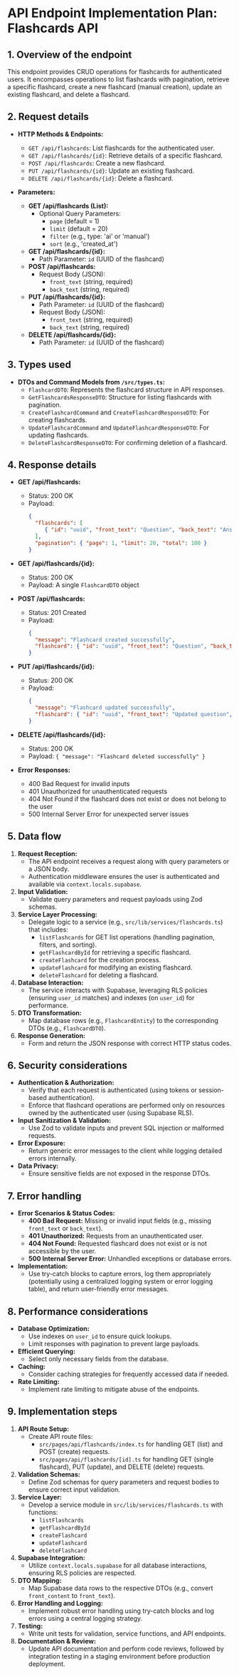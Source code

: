 # API Endpoint Implementation Plan: Flashcards API

## 1. Overview of the endpoint
This endpoint provides CRUD operations for flashcards for authenticated users. It encompasses operations to list flashcards with pagination, retrieve a specific flashcard, create a new flashcard (manual creation), update an existing flashcard, and delete a flashcard.

## 2. Request details
- **HTTP Methods & Endpoints:**
  - `GET /api/flashcards`: List flashcards for the authenticated user.
  - `GET /api/flashcards/{id}`: Retrieve details of a specific flashcard.
  - `POST /api/flashcards`: Create a new flashcard.
  - `PUT /api/flashcards/{id}`: Update an existing flashcard.
  - `DELETE /api/flashcards/{id}`: Delete a flashcard.

- **Parameters:**
  - **GET /api/flashcards (List):**
    - Optional Query Parameters:
      - `page` (default = 1)
      - `limit` (default = 20)
      - `filter` (e.g., type: 'ai' or 'manual')
      - `sort` (e.g., 'created_at')
  - **GET /api/flashcards/{id}:**
    - Path Parameter: `id` (UUID of the flashcard)
  - **POST /api/flashcards:**
    - Request Body (JSON):
      - `front_text` (string, required)
      - `back_text` (string, required)
  - **PUT /api/flashcards/{id}:**
    - Path Parameter: `id` (UUID of the flashcard)
    - Request Body (JSON):
      - `front_text` (string, required)
      - `back_text` (string, required)
  - **DELETE /api/flashcards/{id}:**
    - Path Parameter: `id` (UUID of the flashcard)

## 3. Types used
- **DTOs and Command Models from `/src/types.ts`:**
  - `FlashcardDTO`: Represents the flashcard structure in API responses.
  - `GetFlashcardsResponseDTO`: Structure for listing flashcards with pagination.
  - `CreateFlashcardCommand` and `CreateFlashcardResponseDTO`: For creating flashcards.
  - `UpdateFlashcardCommand` and `UpdateFlashcardResponseDTO`: For updating flashcards.
  - `DeleteFlashcardResponseDTO`: For confirming deletion of a flashcard.

## 4. Response details
- **GET /api/flashcards:**
  - Status: 200 OK
  - Payload:
    ```json
    {
      "flashcards": [
         { "id": "uuid", "front_text": "Question", "back_text": "Answer", "is_ai": true, "created_at": "timestamp" }
      ],
      "pagination": { "page": 1, "limit": 20, "total": 100 }
    }
    ```

- **GET /api/flashcards/{id}:**
  - Status: 200 OK
  - Payload: A single `FlashcardDTO` object

- **POST /api/flashcards:**
  - Status: 201 Created
  - Payload:
    ```json
    {
      "message": "Flashcard created successfully",
      "flashcard": { "id": "uuid", "front_text": "Question", "back_text": "Answer", "is_ai": false, "created_at": "timestamp" }
    }
    ```

- **PUT /api/flashcards/{id}:**
  - Status: 200 OK
  - Payload:
    ```json
    {
      "message": "Flashcard updated successfully",
      "flashcard": { "id": "uuid", "front_text": "Updated question", "back_text": "Updated answer", "is_ai": false, "updated_at": "timestamp" }
    }
    ```

- **DELETE /api/flashcards/{id}:**
  - Status: 200 OK
  - Payload: `{ "message": "Flashcard deleted successfully" }`

- **Error Responses:**
  - 400 Bad Request for invalid inputs
  - 401 Unauthorized for unauthenticated requests
  - 404 Not Found if the flashcard does not exist or does not belong to the user
  - 500 Internal Server Error for unexpected server issues

## 5. Data flow
1. **Request Reception:**
   - The API endpoint receives a request along with query parameters or a JSON body.
   - Authentication middleware ensures the user is authenticated and available via `context.locals.supabase`.
2. **Input Validation:**
   - Validate query parameters and request payloads using Zod schemas.
3. **Service Layer Processing:**
   - Delegate logic to a service (e.g., `src/lib/services/flashcards.ts`) that includes:
     - `listFlashcards` for GET list operations (handling pagination, filters, and sorting).
     - `getFlashcardById` for retrieving a specific flashcard.
     - `createFlashcard` for the creation process.
     - `updateFlashcard` for modifying an existing flashcard.
     - `deleteFlashcard` for deleting a flashcard.
4. **Database Interaction:**
   - The service interacts with Supabase, leveraging RLS policies (ensuring `user_id` matches) and indexes (on `user_id`) for performance.
5. **DTO Transformation:**
   - Map database rows (e.g., `FlashcardEntity`) to the corresponding DTOs (e.g., `FlashcardDTO`).
6. **Response Generation:**
   - Form and return the JSON response with correct HTTP status codes.

## 6. Security considerations
- **Authentication & Authorization:**
  - Verify that each request is authenticated (using tokens or session-based authentication).
  - Enforce that flashcard operations are performed only on resources owned by the authenticated user (using Supabase RLS).
- **Input Sanitization & Validation:**
  - Use Zod to validate inputs and prevent SQL injection or malformed requests.
- **Error Exposure:**
  - Return generic error messages to the client while logging detailed errors internally.
- **Data Privacy:**
  - Ensure sensitive fields are not exposed in the response DTOs.

## 7. Error handling
- **Error Scenarios & Status Codes:**
  - **400 Bad Request:** Missing or invalid input fields (e.g., missing `front_text` or `back_text`).
  - **401 Unauthorized:** Requests from an unauthenticated user.
  - **404 Not Found:** Requested flashcard does not exist or is not accessible by the user.
  - **500 Internal Server Error:** Unhandled exceptions or database errors.
- **Implementation:**
  - Use try-catch blocks to capture errors, log them appropriately (potentially using a centralized logging system or error logging table), and return user-friendly error messages.

## 8. Performance considerations
- **Database Optimization:**
  - Use indexes on `user_id` to ensure quick lookups.
  - Limit responses with pagination to prevent large payloads.
- **Efficient Querying:**
  - Select only necessary fields from the database.
- **Caching:**
  - Consider caching strategies for frequently accessed data if needed.
- **Rate Limiting:**
  - Implement rate limiting to mitigate abuse of the endpoints.

## 9. Implementation steps
1. **API Route Setup:**
   - Create API route files:
     - `src/pages/api/flashcards/index.ts` for handling GET (list) and POST (create) requests.
     - `src/pages/api/flashcards/[id].ts` for handling GET (single flashcard), PUT (update), and DELETE (delete) requests.
2. **Validation Schemas:**
   - Define Zod schemas for query parameters and request bodies to ensure correct input validation.
3. **Service Layer:**
   - Develop a service module in `src/lib/services/flashcards.ts` with functions:
     - `listFlashcards`
     - `getFlashcardById`
     - `createFlashcard`
     - `updateFlashcard`
     - `deleteFlashcard`
4. **Supabase Integration:**
   - Utilize `context.locals.supabase` for all database interactions, ensuring RLS policies are respected.
5. **DTO Mapping:**
   - Map Supabase data rows to the respective DTOs (e.g., convert `front_content` to `front_text`).
6. **Error Handling and Logging:**
   - Implement robust error handling using try-catch blocks and log errors using a central logging strategy.
7. **Testing:**
   - Write unit tests for validation, service functions, and API endpoints.
8. **Documentation & Review:**
   - Update API documentation and perform code reviews, followed by integration testing in a staging environment before production deployment. 
